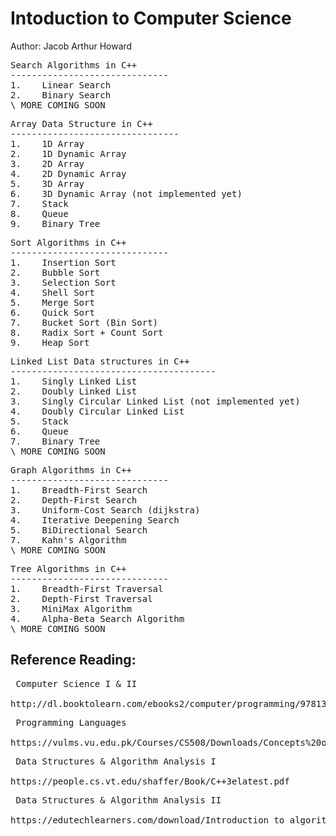 # Intoduction to Computer Science
Author: Jacob Arthur Howard


<pre>Search Algorithms in C++
------------------------------
1.    Linear Search
2.    Binary Search
\ MORE COMING SOON
</pre>


<pre>Array Data Structure in C++
--------------------------------
1.    1D Array
2.    1D Dynamic Array
3.    2D Array
4.    2D Dynamic Array
5.    3D Array
6.    3D Dynamic Array (not implemented yet)
7.    Stack
8.    Queue
9.    Binary Tree
</pre>


<pre>Sort Algorithms in C++
------------------------------
1.    Insertion Sort
2.    Bubble Sort
3.    Selection Sort
4.    Shell Sort
5.    Merge Sort
6.    Quick Sort
7.    Bucket Sort (Bin Sort)
8.    Radix Sort + Count Sort
9.    Heap Sort
</pre>


<pre>Linked List Data structures in C++
---------------------------------------
1.    Singly Linked List
2.    Doubly Linked List
3.    Singly Circular Linked List (not implemented yet)
4.    Doubly Circular Linked List
5.    Stack
6.    Queue
7.    Binary Tree
\ MORE COMING SOON
</pre>


<pre>Graph Algorithms in C++
------------------------------
1.    Breadth-First Search
2.    Depth-First Search
3.    Uniform-Cost Search (dijkstra)
4.    Iterative Deepening Search
5.    BiDirectional Search
7.    Kahn's Algorithm
\ MORE COMING SOON
</pre>


<pre>Tree Algorithms in C++
------------------------------
1.    Breadth-First Traversal
2.    Depth-First Traversal
3.    MiniMax Algorithm
4.    Alpha-Beta Search Algorithm
\ MORE COMING SOON
</pre>


Reference Reading:
------------------
<pre> Computer Science I & II

http://dl.booktolearn.com/ebooks2/computer/programming/9781337117562_C_Programming_a222.pdf
</pre>


<pre> Programming Languages

https://vulms.vu.edu.pk/Courses/CS508/Downloads/Concepts%20of%20Programming%20Languages%2011th%20Ed.pdf
</pre>


<pre> Data Structures & Algorithm Analysis I

https://people.cs.vt.edu/shaffer/Book/C++3elatest.pdf
</pre>


<pre> Data Structures & Algorithm Analysis II

https://edutechlearners.com/download/Introduction_to_algorithms-3rd%20Edition.pdf
</pre>
